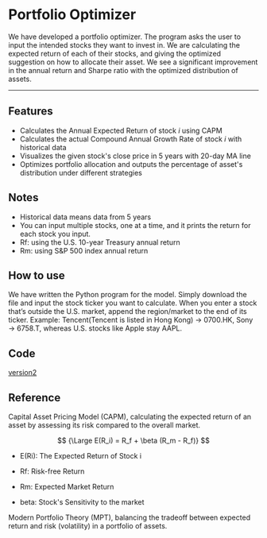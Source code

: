 # Portfolio Optimizer
We have developed a portfolio optimizer. The program asks the user to input the intended stocks they want to invest in. We are calculating the expected return of each of their stocks, and giving the optimized suggestion on how to allocate their asset. We see a significant improvement in the annual return and Sharpe ratio with the optimized distribution of assets.

-------
## Features 

- Calculates the Annual Expected Return of stock *i* using CAPM
- Calculates the actual Compound Annual Growth Rate of stock *i* with historical data
- Visualizes the given stock's close price in 5 years with 20-day MA line
- Optimizes portfolio allocation and outputs the percentage of asset's distribution under different strategies

## Notes
- Historical data means data from 5 years
- You can input multiple stocks, one at a time, and it prints the return for each stock you input.
- Rf: using the U.S. 10-year Treasury annual return
- Rm: using S&P 500 index annual return

## How to use

We have written the Python program for the model. Simply download the file and input the stock ticker you want to calculate.
When you enter a stock that’s outside the U.S. market, append the region/market to the end of its ticker. 
Example: Tencent(Tencent is listed in Hong Kong) → 0700.HK, Sony → 6758.T, whereas U.S. stocks like Apple stay AAPL.

## Code
[version2](https://github.com/CS196Illinois/FA25-Group12/blob/master/Project/Backend/version2.py)


## Reference

Capital Asset Pricing Model (CAPM), calculating the expected return of an asset by assessing its risk compared to the overall market.

$$
{\Large E(R_i) = R_f + \beta (R_m - R_f)}
$$


- E(Ri): The Expected Return of Stock i

- Rf: Risk-free Return

- Rm: Expected Market Return

- beta: Stock's Sensitivity to the market


Modern Portfolio Theory (MPT), balancing the tradeoff between expected return and risk (volatility) in a portfolio of assets.







